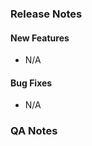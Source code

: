 <!-- Thank you for submitting a pull request.
If this is your first pull request you can find information about
contributing here:
  * https://github.com/posit-dev/positron/blob/main/CONTRIBUTING.md

We recommend synchronizing your branch with the latest changes in the
main branch by either pulling or rebasing.
-->

<!--
  Describe briefly what problem this pull request resolves, or what
  new feature it introduces. Include screenshots of any new or altered
  UI. Link to any GitHub issues but avoid "magic" keywords that will
  automatically close the issue. If there are any details about your
  approach that are unintuitive or you want to draw attention to, please
  describe them here.
-->


### Release Notes

<!--
  Optionally, replace `N/A` with text to be included in the next release notes.
  The `N/A` bullets are ignored. If you refer to one or more Positron issues,
  these issues are used to collect information about the feature or bugfix, such
  as the relevant language pack as determined by Github labels of type `lang: `.
  The note will automatically be tagged with the language.

  These notes are typically filled by the Positron team. If you are an external
  contributor, you may ignore this section.
-->

#### New Features

- N/A

#### Bug Fixes

- N/A


### QA Notes

<!--
  Positron team members: please add relevant e2e test tags, so the tests can be
  run when you open this pull request.

  - Instructions: https://github.com/posit-dev/positron/blob/main/test/e2e/README.md#pull-requests-and-test-tags
  - Available tags: https://github.com/posit-dev/positron/blob/main/test/e2e/infra/test-runner/test-tags.ts

  Example tags: @:web @:win
-->


<!--
  Add additional information for QA on how to validate the change,
  paying special attention to the level of risk, adjacent areas that
  could be affected by the change, and any important contextual
  information not present in the linked issues.
-->
